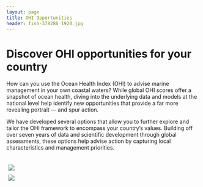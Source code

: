 ```yaml
---
layout: page
title: OHI Opportunities
header: fish-378286_1920.jpg
---
```


<!--- https://www.w3schools.com/howto/howto_css_images_side_by_side.asp --->
<!---/* Three image containers (use 25% for four, and 50% for two, etc) */ --->
<style>
.column {
  float: left;
  width: 50%;
  padding: 5px;
}

<!--- /* Clear floats after image containers */ --->
.row::after {
  content: "";
  clear: both;
  display: table;
}
</style>

# Discover OHI opportunities for your country

How can you use the Ocean Health Index (OHI) to advise marine management in your own coastal waters? While global OHI scores offer a snapshot of ocean health, diving into the underlying data and models at the national level help identify new opportunities that provide a far more revealing portrait — and spur action. 

We have developed several options that allow you to further explore and tailor the OHI framework to encompass your country’s values. Building off over seven years of data and scientific development through global assessments, these options help advise action by capturing local characteristics and management priorities. 

<br>


<!---

<div class="col2">
<a href="/projects/ohi-go">
    <img src="../../assets/themes/OHI/img/testing.jpg">
  </a>
<a href="/projects/ohi-plus">
    <img src="../../assets/themes/OHI/img/testing.jpg">
  </a>
</div>

--->

<div class="row">
  <div class="column">
    <a href="/projects/ohi-go">
    <img src="https://docs.google.com/drawings/d/e/2PACX-1vRl7AVooqRwU_W6oTqCK8LKoJJ1u4DqFt2aEBzPS3F-1MAnOS2CvrSp2pisPwxN1wmScwJtoJMmGulQ/pub?w=450&h=280">
  </a>
  </div>
  <div class="column">
    <a href="/projects/ohi-plus">
    <img src="https://docs.google.com/drawings/d/e/2PACX-1vS_FGD9HhlrwipP6oJDlUd8F4cbm6ZwfZ3oOGgZua7SGChD2Bxiw-pafB4Ef405q82KvaKo_JBHmJME/pub?w=450&h=275">
  </a>
  </div>
</div>




<!---
<center> 
<a href="/projects/ohi-go" class="btn primary">OHI Go: Understand your global score</a> 
<a href="/projects/ohi-plus" class="btn primary">OHI+: Tailor your own assessment</a> 
</center>




<h3> OHI Go: Understand your global score </h3>

<strong>OHI Go</strong> is an in-depth data exploration report that examines the data powering OHI scores. By interpreting global assessments at the national scale, OHI Go allows you to:

<ul>
  <li>Explore the data underlying OHI global scores for your nation</li>
  <li>Identify better local data based on data gaps</li>
  <li>Inform management based on OHI scores</li>
  <li>Use the OHI framework as a planning tool</li> 
</ul>

<br>
<br>

<h3>OHI+: Tailor your own assessment</h3>

<strong>OHI+</strong> is an assessment tool customized by stakeholders to meet their local management needs. With a tailored OHI+ assessment, you can:

<ul>
  <li>Adapt the OHI framework to meet local needs and management priorities</li>
  <li>Decide the scale of your assessment by modifying boundaries</li>
  <li>Identify and substitute in local data sources</li>
  <li>Calculate a more locally relevant OHI score for your country</li>

</ul>

</div>

--->

<!---Finalize comparison table here --->
